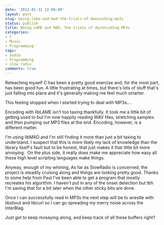 ```yaml
---
date: '2012-01-31 22:08:00'
layout: post
slug: being-lame-and-mad-the-trials-of-deencoding-mp3s
status: publish
title: Being LAME and MAD, the trials of de/encoding MP3s
categories:
- C
- Music
- Programming
tags:
- audio
- Programming
- slow radio
comments: true
---
```


Reteaching myself C has been a pretty good exercise and, for the most part, has been good fun. A little frustrating at times, but there's lots of stuff that's just falling into place and it's generally making me feel much smarter.

This feeling stopped when I started trying to deal with MP3s....

Encoding with libLAME isn't too taxing thankfully. It took me a little bit of getting used to but I'm now happily reading WAV files, stretching samples and then pumping out MP3 files at the end. Encoding, however, is a different matter.

I'm using libMAD and I'm still finding it more than just a bit taxing to understand. I suspect that this is more likely my lack of knowledge than the library itself's fault but to be honest, that just makes it that little bit more annoying.  On the plus side, it really does make me appreciate how easy all these high level scripting languages make things.

Anyway, enough of my whining, As far as SlowRadio is concerned, the project is steadily cruising along and things are looking pretty good. Thanks to some help from Paul I've been able to get a program that mostly recreates his algorithm. I haven't put in any of the onset detection but tbh I'm saving that for a bit later when the other sticky bits are done.

Once I can successfully read in MP3s the next step will be to wrestle with libshout and libcurl so I can go spreading my merry noise across the InterBlag.

Just got to keep moseying along, and keep track of all these buffers right?
